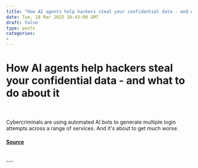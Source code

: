 ```yaml
---
title: "How AI agents help hackers steal your confidential data - and what to do about it"
date: Tue, 18 Mar 2025 18:43:00 GMT
draft: false
type: posts
categories: 
- 
---
```

# How AI agents help hackers steal your confidential data - and what to do about it

<br/>

<br/>
Cybercriminals are using automated AI bots to generate multiple login attempts across a range of services. And it's about to get much worse.

#### [Source](https://www.zdnet.com/article/how-ai-agents-help-hackers-steal-your-confidential-data-and-what-to-do-about-it/)

<br/>
---

